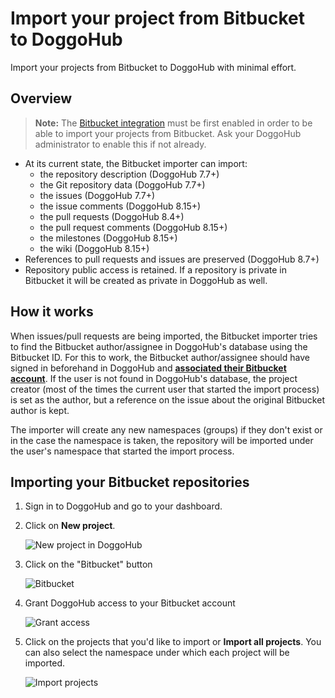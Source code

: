 # Import your project from Bitbucket to DoggoHub

Import your projects from Bitbucket to DoggoHub with minimal effort.

## Overview

>**Note:**
The [Bitbucket integration][bb-import] must be first enabled in order to be
able to import your projects from Bitbucket. Ask your DoggoHub administrator
to enable this if not already.

- At its current state, the Bitbucket importer can import:
  - the repository description (DoggoHub 7.7+)
  - the Git repository data (DoggoHub 7.7+)
  - the issues (DoggoHub 7.7+)
  - the issue comments (DoggoHub 8.15+)
  - the pull requests (DoggoHub 8.4+)
  - the pull request comments (DoggoHub 8.15+)
  - the milestones (DoggoHub 8.15+)
  - the wiki (DoggoHub 8.15+)
- References to pull requests and issues are preserved (DoggoHub 8.7+)
- Repository public access is retained. If a repository is private in Bitbucket
  it will be created as private in DoggoHub as well.


## How it works

When issues/pull requests are being imported, the Bitbucket importer tries to find
the Bitbucket author/assignee in DoggoHub's database using the Bitbucket ID. For this
to work, the Bitbucket author/assignee should have signed in beforehand in DoggoHub
and [**associated their Bitbucket account**][social sign-in]. If the user is not
found in DoggoHub's database, the project creator (most of the times the current
user that started the import process) is set as the author, but a reference on
the issue about the original Bitbucket author is kept.

The importer will create any new namespaces (groups) if they don't exist or in
the case the namespace is taken, the repository will be imported under the user's
namespace that started the import process.

## Importing your Bitbucket repositories

1. Sign in to DoggoHub and go to your dashboard.
1. Click on **New project**.

    ![New project in DoggoHub](img/bitbucket_import_new_project.png)

1. Click on the "Bitbucket" button

    ![Bitbucket](img/import_projects_from_new_project_page.png)

1. Grant DoggoHub access to your Bitbucket account

    ![Grant access](img/bitbucket_import_grant_access.png)

1. Click on the projects that you'd like to import or **Import all projects**.
   You can also select the namespace under which each project will be
   imported.

    ![Import projects](img/bitbucket_import_select_project.png)

[bb-import]: ../../integration/bitbucket.md
[social sign-in]: ../../user/profile/account/social_sign_in.md
